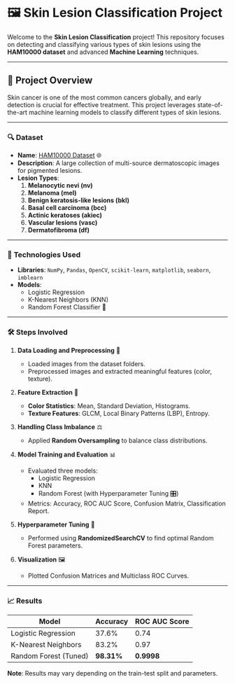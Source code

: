 
# 🖼️ Skin Lesion Classification Project

Welcome to the **Skin Lesion Classification** project! This repository focuses on detecting and classifying various types of skin lesions using the **HAM10000 dataset** and advanced **Machine Learning** techniques.

---

## 🎯 **Project Overview**

Skin cancer is one of the most common cancers globally, and early detection is crucial for effective treatment. This project leverages state-of-the-art machine learning models to classify different types of skin lesions.

---

### 🔍 **Dataset**
- **Name**: [HAM10000 Dataset](https://www.kaggle.com/kmader/skin-cancer-mnist-ham10000) 🌐
- **Description**: A large collection of multi-source dermatoscopic images for pigmented lesions.
- **Lesion Types**:
  1. **Melanocytic nevi (nv)**
  2. **Melanoma (mel)**
  3. **Benign keratosis-like lesions (bkl)**
  4. **Basal cell carcinoma (bcc)**
  5. **Actinic keratoses (akiec)**
  6. **Vascular lesions (vasc)**
  7. **Dermatofibroma (df)**

---

### 🚀 **Technologies Used**
- **Libraries**: `NumPy`, `Pandas`, `OpenCV`, `scikit-learn`, `matplotlib`, `seaborn`, `imblearn`
- **Models**:
  - Logistic Regression
  - K-Nearest Neighbors (KNN)
  - Random Forest Classifier 🌳

---

### 🛠️ **Steps Involved**

1. **Data Loading and Preprocessing** 📂
   - Loaded images from the dataset folders.
   - Preprocessed images and extracted meaningful features (color, texture).

2. **Feature Extraction** 🌈
   - **Color Statistics**: Mean, Standard Deviation, Histograms.
   - **Texture Features**: GLCM, Local Binary Patterns (LBP), Entropy.

3. **Handling Class Imbalance** ⚖️
   - Applied **Random Oversampling** to balance class distributions.

4. **Model Training and Evaluation** 📊
   - Evaluated three models:
     - Logistic Regression
     - KNN
     - Random Forest (with Hyperparameter Tuning 🎛️)
   - Metrics: Accuracy, ROC AUC Score, Confusion Matrix, Classification Report.

5. **Hyperparameter Tuning** 🔧
   - Performed using **RandomizedSearchCV** to find optimal Random Forest parameters.

6. **Visualization** 🖼️
   - Plotted Confusion Matrices and Multiclass ROC Curves.

---

### 📈 **Results**

| Model                  | Accuracy | ROC AUC Score |
|------------------------|----------|---------------|
| Logistic Regression    | 37.6%    | 0.74          |
| K-Nearest Neighbors    | 83.2%    | 0.97          |
| Random Forest (Tuned)  | **98.31%**| **0.9998**   |

**Note**: Results may vary depending on the train-test split and parameters.
